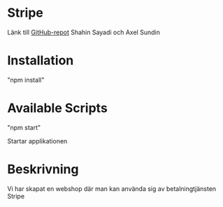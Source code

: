 # Stripe

Länk till [GitHub-repot](https://github.com/axelsundin/stripe)
Shahin Sayadi och Axel Sundin

# Installation

"npm install"

# Available Scripts

"npm start"

Startar applikationen

# Beskrivning

Vi har skapat en webshop där man kan använda sig av betalningtjänsten Stripe
